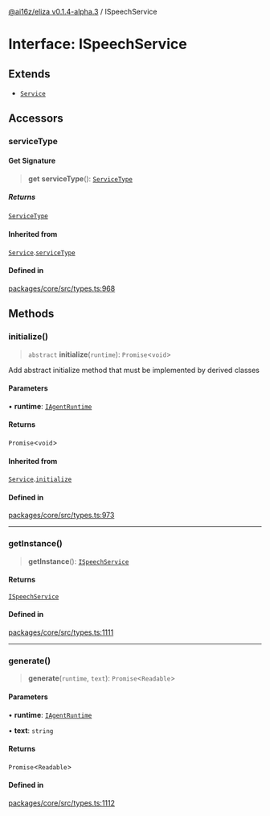 [@ai16z/eliza v0.1.4-alpha.3](../index.md) / ISpeechService

# Interface: ISpeechService

## Extends

- [`Service`](../classes/Service.md)

## Accessors

### serviceType

#### Get Signature

> **get** **serviceType**(): [`ServiceType`](../enumerations/ServiceType.md)

##### Returns

[`ServiceType`](../enumerations/ServiceType.md)

#### Inherited from

[`Service`](../classes/Service.md).[`serviceType`](../classes/Service.md#serviceType-1)

#### Defined in

[packages/core/src/types.ts:968](https://github.com/Goketech/magent-agent/blob/main/packages/core/src/types.ts#L968)

## Methods

### initialize()

> `abstract` **initialize**(`runtime`): `Promise`\<`void`\>

Add abstract initialize method that must be implemented by derived classes

#### Parameters

• **runtime**: [`IAgentRuntime`](IAgentRuntime.md)

#### Returns

`Promise`\<`void`\>

#### Inherited from

[`Service`](../classes/Service.md).[`initialize`](../classes/Service.md#initialize)

#### Defined in

[packages/core/src/types.ts:973](https://github.com/Goketech/magent-agent/blob/main/packages/core/src/types.ts#L973)

***

### getInstance()

> **getInstance**(): [`ISpeechService`](ISpeechService.md)

#### Returns

[`ISpeechService`](ISpeechService.md)

#### Defined in

[packages/core/src/types.ts:1111](https://github.com/Goketech/magent-agent/blob/main/packages/core/src/types.ts#L1111)

***

### generate()

> **generate**(`runtime`, `text`): `Promise`\<`Readable`\>

#### Parameters

• **runtime**: [`IAgentRuntime`](IAgentRuntime.md)

• **text**: `string`

#### Returns

`Promise`\<`Readable`\>

#### Defined in

[packages/core/src/types.ts:1112](https://github.com/Goketech/magent-agent/blob/main/packages/core/src/types.ts#L1112)
